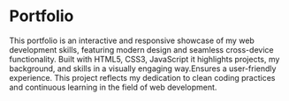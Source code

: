 # Portfolio

This portfolio is an interactive and responsive showcase of my web development skills, featuring modern design and seamless cross-device functionality. Built with HTML5, CSS3, JavaScript it highlights projects, my background, and skills in a visually engaging way.Ensures a user-friendly experience. This project reflects my dedication to clean coding practices and continuous learning in the field of web development.
